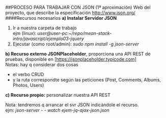 ##PROCESO PARA TRABAJAR CON JSON (1ª aproximación)
Web del proyecto, que describe la especificación http://www.json.org/  
####Recursos necesarios
**a) Instalar Servidor JSON**  
1. Ir a nuestra carpeta de trabajo  
ejm (linux):  *user@user-pc:~/repo/mean-stack-intro/javascript/ejemplo03-jquery*  
2. Ejecutar (como root/admin):   *sudo npm install -g json-server*  

**b) Recurso externo JSONPlaceholder**, proporciona una API REST de pruebas, disponible en [https://jsonplaceholder.typicode.com]  
Notas: hay q considerar dos cosas
- el verbo CRUD
- y la ruta correspondte según las peticiones (Post, Comments, Albums, Photos, Users)

**c) Recurso propio:** personalizar nuestra API REST  

Nota: tendremos q arrancar el svr JSON indicándole el recurso.  
ejm: *json-server  - - watch ejem-jq-ajax-json.json*
